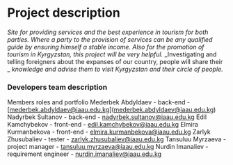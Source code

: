 # Project description

_Site for providing services and the best experience in tourism for both parties._
_Where a party to the provision of services can be any qualified guide by ensuring himself_
_a stable income. Also for the promotion of tourism in Kyrgyzstan, this project will be very helpful._
_Investigating and telling foreigners about the expanses of our country, people will share their _
_knowledge and advise them to visit Kyrgyzstan and their circle of people._

### Developers team description

Members roles and portfolio
Mederbek Abdyldaev - back-end - [[mederbek.abdyldaev@iaau.edu.kg]](mederbek.abdyldaev@iaau.edu.kg])(mederbek.abdyldaev@iaau.edu.kg)
Nadyrbek Sultanov - back-end - [nadyrbek.sultanov@iaau.edu.kg](nadyrbek.sultanov@iaau.edu.kg)
Edil Kamchybekov - front-end - [edil.kamchybekov@iaau.edu.kg](edil.kamchybekov@iaau.edu.kg)
Elmira Kurmanbekova - front-end - [elmira.kurmanbekova@iaau.edu.kg](elmira.kurmanbekova@iaau.edu.kg)
Zarlyk Zhusubaliev - tester - [zarlyk.zhusubaliev@iaau.edu.kg](zarlyk.zhusubaliev@iaau.edu.kg)
Tansuluu Myrzaeva - project manager - [tansuluu.myrzaeva@iaau.edu.kg](tansuluu.myrzaeva@iaau.edu.kg)
Nurdin Imanaliev - requirement engineer - nurdin.imanaliev@iaau.edu.kg
